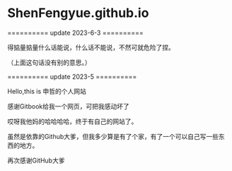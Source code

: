
# ShenFengyue.github.io

========== update 2023-6-3 ==========

得掂量掂量什么话能说，什么话不能说，不然可就危险了捏。

（上面这句话没有别的意思。）

========== update 2023-5 ==========

Hello,this is 申哲的个人网站

感谢Gitbook给我一个网页，可把我感动坏了

哎呀我他妈的哈哈哈哈，终于有自己的网站了。

虽然是依靠的Github大爹，但我多少算是有了个家，有了一个可以自己写一些东西的地方。

再次感谢GitHub大爹

